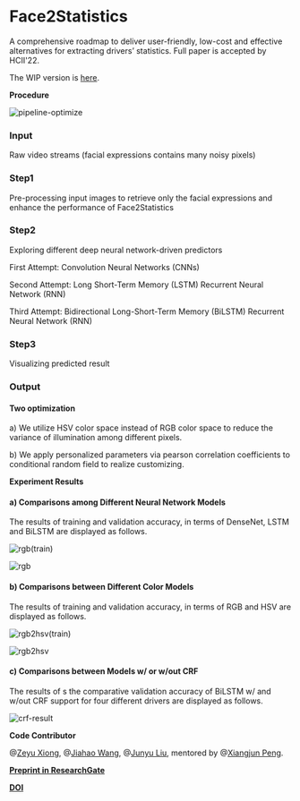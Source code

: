 # Face2Statistics
A comprehensive roadmap to deliver user-friendly, low-cost and effective alternatives for extracting drivers’  statistics. Full paper is accepted by HCII'22.

The WIP version is [here](https://github.com/unnc-ucc/Face2Multimodal).

**Procedure**

![pipeline-optimize](./fig/pipeline-optimize.png)

### Input

Raw video streams (facial expressions contains many noisy pixels)

### Step1

Pre-processing input images to retrieve only the facial expressions and enhance the performance of Face2Statistics

### Step2

Exploring different deep neural network-driven predictors

  First Attempt: Convolution Neural Networks (CNNs) 

  Second Attempt: Long Short-Term Memory (LSTM) Recurrent Neural Network (RNN) 

  Third Attempt: Bidirectional Long-Short-Term Memory (BiLSTM) Recurrent Neural Network (RNN)

### Step3

Visualizing predicted result

### Output

#### Two optimization

a) We utilize HSV color space instead of RGB color space to reduce the variance of illumination among different pixels.

b) We apply personalized parameters via pearson correlation coefficients to conditional random field to realize customizing.



**Experiment Results**

#### a) Comparisons among Different Neural Network Models

 The results of training and validation accuracy, in terms of DenseNet, LSTM and BiLSTM are displayed as follows.

![rgb(train)](./fig/rgb(train).png)

![rgb](./fig/rgb.png)

#### b) Comparisons between Different Color Models

The results of training and validation accuracy, in terms of RGB and HSV are displayed as follows.

![rgb2hsv(train)](./fig/rgb2hsv(train).png)

![rgb2hsv](./fig/rgb2hsv.png)

#### c) Comparisons between Models w/ or w/out CRF

The results of s the comparative validation accuracy of BiLSTM w/ and w/out CRF support for four different drivers are displayed as follows.

![crf-result](./fig/crf-result.png)



**Code Contributor**

@[Zeyu Xiong](https://github.com/BILLXZY1215), @[Jiahao Wang](https://github.com/wjhUNUK), @[Junyu Liu](https://github.com/Junyu-Liu-Nate), mentored by @[Xiangjun Peng](https://github.com/Shiangjun).

**[Preprint in ResearchGate](https://www.researchgate.net/publication/358532608_Face2Statistics_User-Friendly_Low-Cost_and_Effective_Alternative_to_In-Vehicle_SensorsMonitors_for_Drivers)**

**[DOI](https://link.springer.com/chapter/10.1007/978-3-031-04987-3_20)**
